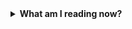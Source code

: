 
<details>
    <summary><strong>What am I reading now?</strong></summary>  
        <div style="display: flex; justify-content:space-between;">
            <figure style="text-align:center; flex:1;">
                <img src="(https://user-images.githubusercontent.com/84608022/213287635-3cab3177-1dad-4e40-82e4-53b82f8df8b9.png)"  width="200px"/>
            </figure>
            <figure style="text-align:center; flex:1;">
                <img src="(https://user-images.githubusercontent.com/84608022/213287872-bc48e666-f556-478e-aa99-e50153b3c727.png)"  width="200px"/>
            </figure>
        </div>

</details>&nbsp;

